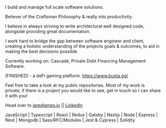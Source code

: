 I build and manage full scale software solutions.

Believer of the Craftsman Philosophy & really into productivity.

I believe in always striving to write architectural well designed code, alongside providing great documentation.

I work hard to bridge the gap between software engineer and client, creating a holistic understanding of the projects goals & outcomes, to aid in making the best decisions possible. 


Currently working on: Cascade, Private Debt Financing Management Software.

[FINISHED] - a deFi gaming platform. https://www.busta.gg/

Feel free to take a look at my public repositories. Most of my work is private, if there is a project you would like to see, get in touch so I can share it with you!

Head over to [jaredjames.io](https://www.jaredjames.io/) || [LinkedIn](https://www.linkedin.com/in/jaredjames123/)

JavaScript | Typescript | React | Redux | Gatsby | Nextjs | Node | Express | Nest | Mongodb | Sass/RFC/Modules | Jest & Cypress | Solidity

</div>
